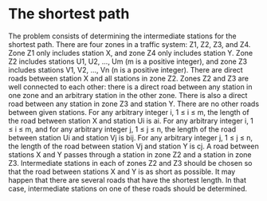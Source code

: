 # The shortest path


The problem consists of determining the intermediate stations for the shortest path. 
There are four zones in a traffic system: Z1, Z2, Z3, and Z4. Zone Z1 only includes station X, and zone Z4 only includes station Y. Zone Z2 includes stations U1, U2, ..., Um (m is a positive integer), and zone Z3 includes stations V1, V2, ..., Vn (n is a positive integer).
There are direct roads between station X and all stations in zone Z2. Zones Z2 and Z3 are well connected to each other: there is a direct road between any station in one zone and an arbitrary station in the other zone. There is also a direct road between any station in zone Z3 and station Y. There are no other roads between given stations.
For any arbitrary integer i, 1 ≤ i ≤ m, the length of the road between station X and station Ui is ai.
For any arbitrary integer i, 1 ≤ i ≤ m, and for any arbitrary integer j, 1 ≤ j ≤ n, the length of the road between station Ui and station Vj is bij.
For any arbitrary integer j, 1 ≤ j ≤ n, the length of the road between station Vj and station Y is cj.
A road between stations X and Y passes through a station in zone Z2 and a station in zone Z3. Intermediate stations in each of zones Z2 and Z3 should be chosen so that the road between stations X and Y is as short as possible.
It may happen that there are several roads that have the shortest length. In that case, intermediate stations on one of these roads should be determined.
